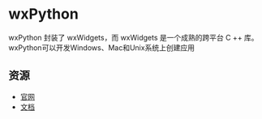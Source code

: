 # wxPython

wxPython 封装了 wxWidgets，而 wxWidgets 是一个成熟的跨平台 C ++ 库。 wxPython可以开发Windows、Mac和Unix系统上创建应用

## 资源

* [官网](https://www.wxpython.org/)
* [文档](https://docs.wxpython.org/)